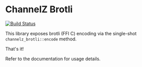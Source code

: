 # ChannelZ Brotli

[![Build Status](https://github.com/Blobfolio/channelz/workflows/Build/badge.svg)](https://github.com/Blobfolio/channelz/actions)

This library exposes brotli (FFI C) encoding via the single-shot `channelz_brotli::encode` method.

That's it!

Refer to the documentation for usage details.
